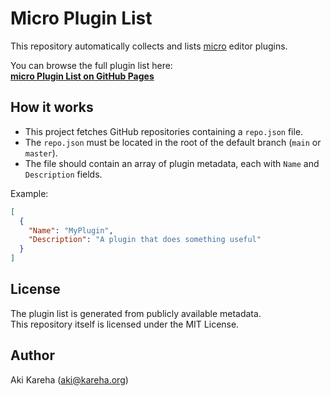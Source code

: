 # Micro Plugin List

This repository automatically collects and lists
[micro](https://micro-editor.github.io/) editor plugins.

You can browse the full plugin list here:  
**[micro Plugin List on GitHub Pages](https://micro-garden.github.io/plugin-list/)**

## How it works

- This project fetches GitHub repositories containing a `repo.json` file.
- The `repo.json` must be located in the root of the default branch
  (`main` or `master`).
- The file should contain an array of plugin metadata, each with `Name` and
  `Description` fields.

Example:

```json
[
  {
    "Name": "MyPlugin",
    "Description": "A plugin that does something useful"
  }
]
```

## License

The plugin list is generated from publicly available metadata.  
This repository itself is licensed under the MIT License.

## Author

Aki Kareha (aki@kareha.org)
